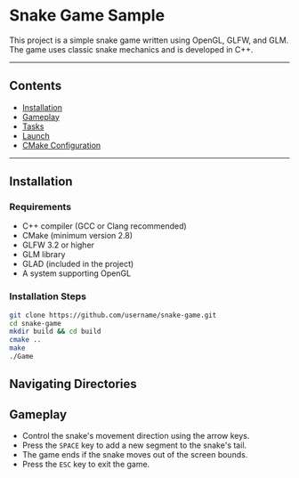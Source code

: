 # Snake Game Sample

This project is a simple snake game written using OpenGL, GLFW, and GLM. The game uses classic snake mechanics and is developed in C++.

---

## Contents

- [Installation](#installation)
- [Gameplay](#gameplay)
- [Tasks](#tasks)
- [Launch](#launch)
- [CMake Configuration](#cmake-configuration)

---

## Installation

### Requirements

- C++ compiler (GCC or Clang recommended)
- CMake (minimum version 2.8)
- GLFW 3.2 or higher
- GLM library
- GLAD (included in the project)
- A system supporting OpenGL

### Installation Steps

```bash
git clone https://github.com/username/snake-game.git
cd snake-game
mkdir build && cd build
cmake ..
make
./Game
```

## Navigating Directories
## Gameplay

- Control the snake's movement direction using the arrow keys.  
- Press the `SPACE` key to add a new segment to the snake's tail.  
- The game ends if the snake moves out of the screen bounds.  
- Press the `ESC` key to exit the game.  
